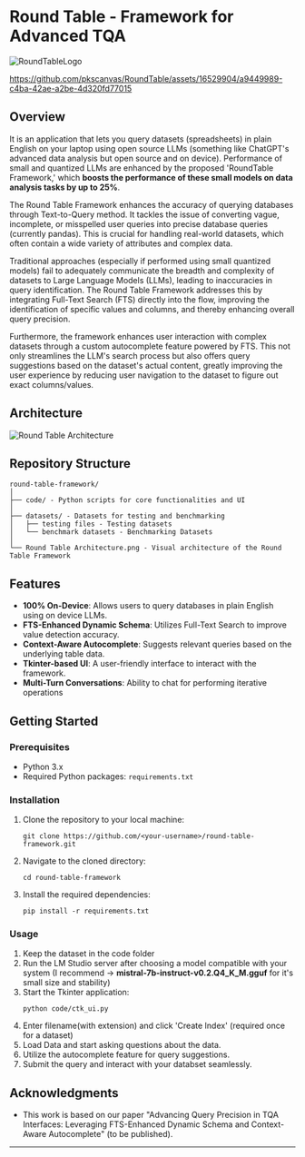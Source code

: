 # Round Table - Framework for Advanced TQA
![RoundTableLogo](https://github.com/pkscanvas/RoundTable/assets/16529904/d53bc719-6ee5-478f-90c1-f42ecf166a48)




https://github.com/pkscanvas/RoundTable/assets/16529904/a9449989-c4ba-42ae-a2be-4d320fd77015


## Overview
It is an application that lets you query datasets (spreadsheets) in plain English on your laptop using open source LLMs (something like ChatGPT's advanced data analysis but open source and on device). Performance of small and quantized LLMs are enhanced by the proposed 'RoundTable Framework,' which **boosts the performance of these small models on data analysis tasks by up to 25%**.

The Round Table Framework enhances the accuracy of querying databases through Text-to-Query method. It tackles the issue of converting vague, incomplete, or misspelled user queries into precise database queries (currently pandas). This is crucial for handling real-world datasets, which often contain a wide variety of attributes and complex data.

Traditional approaches (especially if performed using small quantized models) fail to adequately communicate the breadth and complexity of datasets to Large Language Models (LLMs), leading to inaccuracies in query identification. The Round Table Framework addresses this by integrating Full-Text Search (FTS) directly into the flow, improving the identification of specific values and columns, and thereby enhancing overall query precision.

Furthermore, the framework enhances user interaction with complex datasets through a custom autocomplete feature powered by FTS. This not only streamlines the LLM's search process but also offers query suggestions based on the dataset's actual content, greatly improving the user experience by reducing user navigation to the dataset to figure out exact columns/values.

## Architecture
![Round Table Architecture](https://github.com/pkscanvas/RoundTable/assets/16529904/a79d86b4-a3d8-4162-9adc-0be5f45e47c3)


## Repository Structure

```
round-table-framework/
│
├── code/ - Python scripts for core functionalities and UI
│
├── datasets/ - Datasets for testing and benchmarking
│   ├── testing files - Testing datasets
│   └── benchmark datasets - Benchmarking Datasets
│
└── Round Table Architecture.png - Visual architecture of the Round Table Framework
```

## Features

- **100% On-Device**: Allows users to query databases in plain English using on device LLMs.
- **FTS-Enhanced Dynamic Schema**: Utilizes Full-Text Search to improve value detection accuracy.
- **Context-Aware Autocomplete**: Suggests relevant queries based on the underlying table data.
- **Tkinter-based UI**: A user-friendly interface to interact with the framework.
- **Multi-Turn Conversations**: Ability to chat for performing iterative operations

## Getting Started

### Prerequisites

- Python 3.x
- Required Python packages: `requirements.txt`

### Installation

1. Clone the repository to your local machine:
   ```
   git clone https://github.com/<your-username>/round-table-framework.git
   ```
2. Navigate to the cloned directory:
   ```
   cd round-table-framework
   ```
3. Install the required dependencies:
   ```
   pip install -r requirements.txt
   ```

### Usage

1. Keep the dataset in the code folder
2. Run the LM Studio server after choosing a model compatible with your system (I recommend -> **mistral-7b-instruct-v0.2.Q4_K_M.gguf** for it's small size and stability)
3. Start the Tkinter application:
   ```
   python code/ctk_ui.py
   ```
4. Enter filename(with extension) and click 'Create Index' (required once for a dataset)
5. Load Data and start asking questions about the data.
6. Utilize the autocomplete feature for query suggestions.
4. Submit the query and interact with your databset seamlessly.

## Acknowledgments

- This work is based on our paper "Advancing Query Precision in TQA Interfaces: Leveraging FTS-Enhanced Dynamic Schema and Context-Aware Autocomplete" (to be published).
---
